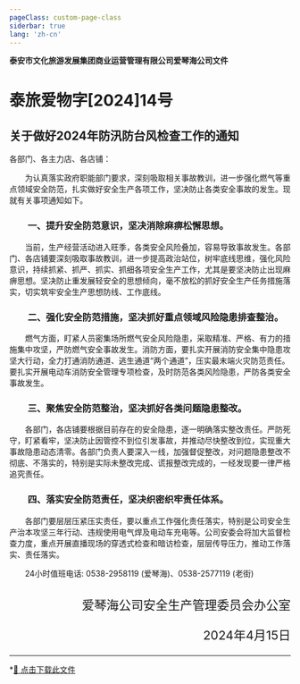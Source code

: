 ```yaml
---
pageClass: custom-page-class
siderbar: true
lang: 'zh-cn'
---
```

**泰安市文化旅游发展集团商业运营管理有限公司爱琴海公司文件** 
# 泰旅爱物字[2024]14号
## 关于做好2024年防汛防台风检查工作的通知
各部门、各主力店、各店铺：

&emsp;&emsp;为认真落实政府职能部门要求，深刻吸取相关事故教训，进一步强化燃气等重点领域安全防范，扎实做好安全生产各项工作，坚决防止各类安全事故的发生。现就有关事项通知如下。

### &emsp;&emsp;一、提升安全防范意识，坚决消除麻痹松懈思想。

&emsp;&emsp;当前，生产经营活动进入旺季，各类安全风险叠加，容易导致事故发生。各部门、各店铺要深刻吸取事故教训，进一步提高政治站位，树牢底线思维，强化风险意识，持续抓紧、抓严、抓实、抓细各项安全生产工作，尤其是要坚决防止出现麻痹思想。坚决防止重发展轻安全的思想倾向，毫不放松的抓好安全生产任务措施落实，切实筑牢安全生产思想防线、工作底线。

### &emsp;&emsp;二、强化安全防范措施，坚决抓好重点领域风险隐患排查整治。
&emsp;&emsp;燃气方面，盯紧人员密集场所燃气安全风险隐患，采取精准、严格、有力的措施集中攻坚，严防燃气安全事故发生。消防方面，要扎实开展消防安全集中隐患攻坚大行动，全力打通消防通道、逃生通道“两个通道”，压实最末端火灾防范责任。要扎实开展电动车消防安全管理专项检查，及时防范各类风险隐患，严防各类安全事故发生。

### &emsp;&emsp;三、聚焦安全防范整治，坚决抓好各类问题隐患整改。 
&emsp;&emsp;各部门，各店铺要根据目前存在的安全隐患，逐一明确落实整改责任。严防死守，盯紧看牢，坚决防止因管控不到位引发事故，并推动尽快整改到位，实现重大事故隐患动态清零。各部门负责人要深入一线，加强督促整改，对问题隐患整改不彻底、不落实的，特别是实际未整改完成、谎报整改完成的，一经发现要一律严格追究责任。

### &emsp;&emsp;四、落实安全防范责任，坚决织密织牢责任体系。

&emsp;&emsp;各部门要层层压紧压实责任，要以重点工作强化责任落实，特别是公司安全生产治本攻坚三年行动、违规使用电气焊及电动车充电等。公司安委会将加大监督检查力度，重点开展直播现场的穿透式检查和暗访检查，层层传导压力，推动工作落实、责任落实。

&emsp;&emsp;24小时值班电话: 0538-2958119 (爱琴海)、0538-2577119 (老街)

##

<p style="text-align:right;font-size:22px;font-family:'仿宋_gb2312' '仿宋';color #000">爱琴海公司安全生产管理委员会办公室</p>
<p style="text-align:right;font-size:22px;font-family:'仿宋_gb2312' '仿宋';color #000">2024年4月15日</p>

---
*[📄 点击下载此文件 ](/files/红头文件-14-关于持续加强燃气等重点领域安全防范工作的通知.pdf)